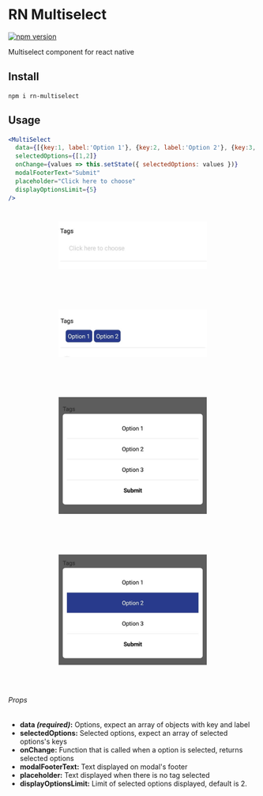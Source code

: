 # RN Multiselect

[![npm version](https://badge.fury.io/js/rn-multiselect.svg)](https://badge.fury.io/js/rn-multiselect)

Multiselect component for react native

## Install

```
npm i rn-multiselect
```

## Usage

```jsx
<MultiSelect
  data={[{key:1, label:'Option 1'}, {key:2, label:'Option 2'}, {key:3, label:'Option 3' } ]}
  selectedOptions={[1,2]}
  onChange={values => this.setState({ selectedOptions: values })}
  modalFooterText="Submit"
  placeholder="Click here to choose"
  displayOptionsLimit={5}
/>
```

<h1 align="center">
  <img width="300" src="https://github.com/ricardo93borges/rn-multiselect/blob/master/media/img1.jpg" />
</h1>
<br/>
<h1 align="center">
  <img width="300" src="https://github.com/ricardo93borges/rn-multiselect/blob/master/media/img2.jpg" /><br/>
</h1>
<br/>
<h1 align="center">
  <img width="300" src="https://github.com/ricardo93borges/rn-multiselect/blob/master/media/img3.jpg" /><br/>
</h1>
<br/>
<h1 align="center">
  <img width="300" src="https://github.com/ricardo93borges/rn-multiselect/blob/master/media/img4.jpg" /><br/>
</h1>
<br/>

###### Props

* **data _(required)_:** Options, expect an array of objects with key and label
* **selectedOptions:** Selected options, expect an array of selected options's keys
* **onChange:** Function that is called when a option is selected, returns selected options
* **modalFooterText:** Text displayed on modal's footer
* **placeholder:** Text displayed when there is no tag selected
* **displayOptionsLimit:** Limit of selected options displayed, default is 2. 
